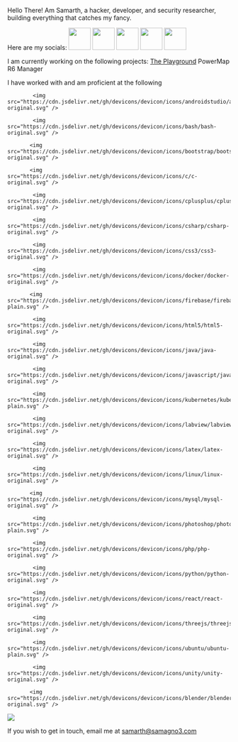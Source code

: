 Hello There! Am Samarth, a hacker, developer, and security researcher, building everything that catches my fancy.

Here are my socials:
<a href="https://www.linkedin.com/in/samagno3/"><img height="50" src="https://samagno3.com/images/linkedin.webp"/></a>
<a href="https://samagno3.com/"><img height="50" src="https://samagno3.com/images/favicon-32x32.png"/></a>
<a href="https://blog.samagno3.com/"><img height="50" src="https://samagno3.com/images/blog.png"/></a>
<a href="https://app.hackthebox.com/users/434967"><img height="50" src="https://samagno3.com/images/htb.png"/></a>
<a href="https://tryhackme.com/p/sagnihotri18"><img height="50" src="https://samagno3.com/images/thm.png"/></a>

I am currently working on the following projects:
<a href ="https://blog.samagno3.com/playground1.html">The Playground</a>
PowerMap
R6 Manager

I have worked with and am proficient at the following

            <img src="https://cdn.jsdelivr.net/gh/devicons/devicon/icons/androidstudio/androidstudio-original.svg" />
        
            <img src="https://cdn.jsdelivr.net/gh/devicons/devicon/icons/bash/bash-original.svg" />
         
           <img src="https://cdn.jsdelivr.net/gh/devicons/devicon/icons/bootstrap/bootstrap-original.svg" />
         
           <img src="https://cdn.jsdelivr.net/gh/devicons/devicon/icons/c/c-original.svg" />
         
            <img src="https://cdn.jsdelivr.net/gh/devicons/devicon/icons/cplusplus/cplusplus-original.svg" />
         
            <img src="https://cdn.jsdelivr.net/gh/devicons/devicon/icons/csharp/csharp-original.svg" />
         
            <img src="https://cdn.jsdelivr.net/gh/devicons/devicon/icons/css3/css3-original.svg" />
        
            <img src="https://cdn.jsdelivr.net/gh/devicons/devicon/icons/docker/docker-original.svg" />
         
           <img src="https://cdn.jsdelivr.net/gh/devicons/devicon/icons/firebase/firebase-plain.svg" />
         
            <img src="https://cdn.jsdelivr.net/gh/devicons/devicon/icons/html5/html5-original.svg" />
         
            <img src="https://cdn.jsdelivr.net/gh/devicons/devicon/icons/java/java-original.svg" />
         
            <img src="https://cdn.jsdelivr.net/gh/devicons/devicon/icons/javascript/javascript-original.svg" />
         
            <img src="https://cdn.jsdelivr.net/gh/devicons/devicon/icons/kubernetes/kubernetes-plain.svg" />
         
            <img src="https://cdn.jsdelivr.net/gh/devicons/devicon/icons/labview/labview-original.svg" />
         
            <img src="https://cdn.jsdelivr.net/gh/devicons/devicon/icons/latex/latex-original.svg" />
         
            <img src="https://cdn.jsdelivr.net/gh/devicons/devicon/icons/linux/linux-original.svg" />
         
           <img src="https://cdn.jsdelivr.net/gh/devicons/devicon/icons/mysql/mysql-original.svg" />
         
            <img src="https://cdn.jsdelivr.net/gh/devicons/devicon/icons/photoshop/photoshop-plain.svg" />
         
            <img src="https://cdn.jsdelivr.net/gh/devicons/devicon/icons/php/php-original.svg" />
         
            <img src="https://cdn.jsdelivr.net/gh/devicons/devicon/icons/python/python-original.svg" />
         
            <img src="https://cdn.jsdelivr.net/gh/devicons/devicon/icons/react/react-original.svg" />
         
            <img src="https://cdn.jsdelivr.net/gh/devicons/devicon/icons/threejs/threejs-original.svg" />
         
            <img src="https://cdn.jsdelivr.net/gh/devicons/devicon/icons/ubuntu/ubuntu-plain.svg" />
        
            <img src="https://cdn.jsdelivr.net/gh/devicons/devicon/icons/unity/unity-original.svg" />
         
           <img src="https://cdn.jsdelivr.net/gh/devicons/devicon/icons/blender/blender-original.svg" />
         
<img src="https://github-readme-stats.vercel.app/api/top-langs?username=SamAgno3&layout=compact"/>

If you wish to get in touch, email me at samarth@samagno3.com
